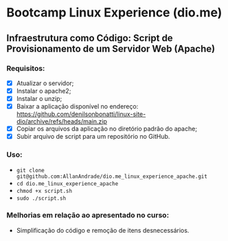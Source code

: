 # Bootcamp Linux Experience (dio.me)
## Infraestrutura como Código: Script de Provisionamento de um Servidor Web (Apache)

### Requisitos:

- [x] Atualizar o servidor;
- [x] Instalar o apache2;
- [x] Instalar o unzip;
- [x] Baixar a aplicação disponível no endereço: https://github.com/denilsonbonatti/linux-site-dio/archive/refs/heads/main.zip 
- [x] Copiar os arquivos da aplicação no diretório padrão do apache;
- [x] Subir arquivo de script para um repositório no GitHub.

### Uso:
- `git clone git@github.com:AllanAndrade/dio.me_linux_experience_apache.git`
- `cd dio.me_linux_experience_apache`
- `chmod +x script.sh`
- `sudo ./script.sh`

### Melhorias em relação ao apresentado no curso:
- Simplificação do código e remoção de itens desnecessários.